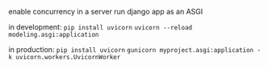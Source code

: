 enable concurrency in a server
run django app as an ASGI

in development: 
`pip install uvicorn`
`uvicorn --reload modeling.asgi:application`

in production:
`pip install uvicorn`
`gunicorn myproject.asgi:application -k uvicorn.workers.UvicornWorker`